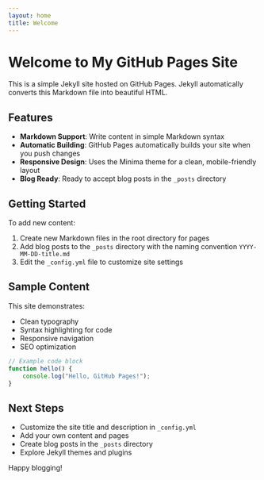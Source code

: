 ```yaml
---
layout: home
title: Welcome
---
```


# Welcome to My GitHub Pages Site

This is a simple Jekyll site hosted on GitHub Pages. Jekyll automatically converts this Markdown file into beautiful HTML.

## Features

- **Markdown Support**: Write content in simple Markdown syntax
- **Automatic Building**: GitHub Pages automatically builds your site when you push changes
- **Responsive Design**: Uses the Minima theme for a clean, mobile-friendly layout
- **Blog Ready**: Ready to accept blog posts in the `_posts` directory

## Getting Started

To add new content:

1. Create new Markdown files in the root directory for pages
2. Add blog posts to the `_posts` directory with the naming convention `YYYY-MM-DD-title.md`
3. Edit the `_config.yml` file to customize site settings

## Sample Content

This site demonstrates:

- Clean typography
- Syntax highlighting for code
- Responsive navigation
- SEO optimization

```javascript
// Example code block
function hello() {
    console.log("Hello, GitHub Pages!");
}
```

## Next Steps

- Customize the site title and description in `_config.yml`
- Add your own content and pages
- Create blog posts in the `_posts` directory
- Explore Jekyll themes and plugins

Happy blogging!